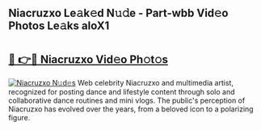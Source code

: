 ## Niacruzxo Le𝚊k𝚎d N𝚞𝚍e - Part-wbb Vid𝚎o Photos Le𝚊ks aloX1

# <h2><a href="http://fbf3ox.evod.top/?m=Niacruzxo">🔗 👉🔴 Niacruzxo Vid𝚎o Ph𝚘t𝚘s</a></h2>

[![Niacruzxo N𝚞d𝚎s](https://i.imgur.com/8V9OHl7.gif)](http://fbf3ox.evod.top/?m=Niacruzxo)
Web celebrity Niacruzxo and multimedia artist, recognized for posting dance and lifestyle content through solo and collaborative dance routines and mini vlogs. The public's perception of Niacruzxo has evolved over the years, from a beloved icon to a polarizing figure. 
